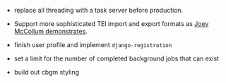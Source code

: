 - replace all threading with a task server before production.
- Support more sophisticated TEI import and export formats as [Joey McCollum demonstrates](https://jjmccollum.github.io/teiphy/advanced.html#analysis-at-varying-levels-of-detail-using-reading-types).


- finish user profile and implement `django-registration`
- set a limit for the number of completed background jobs that can exist

- build out cbgm styling
